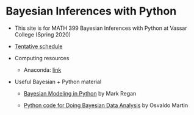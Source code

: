 # Bayesian Inferences with Python

- This site is for MATH 399 Bayesian Inferences with Python at Vassar College (Spring 2020) 

- [Tentative schedule](https://docs.google.com/spreadsheets/d/1KPMQmDCtn8uPdhT4hJSDXWlrPR21tpbtsu2vqDs6wUE/edit#gid=0)

- Computing resources

    - Anaconda: [link](https://www.anaconda.com/distribution/)
    
- Useful Bayesian + Python material

    - [Bayesian Modeling in Python](https://github.com/markdregan/Bayesian-Modelling-in-Python) by Mark Regan
    
    - [Python code for Doing Bayesian Data Analysis](https://github.com/aloctavodia/Doing_bayesian_data_analysis) by Osvaldo Martin
